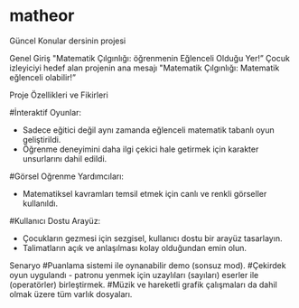 # matheor
Güncel Konular dersinin projesi

Genel Giriş
"Matematik Çılgınlığı: öğrenmenin Eğlenceli Olduğu Yer!”
Çocuk izleyiciyi hedef alan projenin ana mesajı "Matematik Çılgınlığı: Matematik eğlenceli olabilir!”

Proje Özellikleri ve Fikirleri

  #İnteraktif Oyunlar:
-	Sadece eğitici değil aynı zamanda eğlenceli matematik tabanlı oyun geliştirildi.
-	Öğrenme deneyimini daha ilgi çekici hale getirmek için karakter unsurlarını dahil edildi.
  
 #Görsel Oğrenme Yardımcıları:
-	Matematiksel kavramları temsil etmek için canlı ve renkli görseller kullanıldı.
  
 #Kullanıcı Dostu Arayüz:
-	Çocukların gezmesi için sezgisel, kullanıcı dostu bir arayüz tasarlayın.
-	Talimatların açık ve anlaşılması kolay olduğundan emin olun.

  
Senaryo
#Puanlama sistemi ile oynanabilir demo (sonsuz mod).
#Çekirdek oyun uygulandı - patronu yenmek için uzaylıları (sayıları) eserler ile (operatörler) birleştirmek.
#Müzik ve hareketli grafik çalışmaları da dahil olmak üzere tüm varlık dosyaları.

